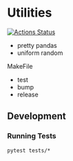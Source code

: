 # Utilities

[![Actions Status](https://github.com/heytitle/putils/workflows/CI/badge.svg)](https://github.com/heytitle/putils/actions)


- pretty pandas
- uniform random

MakeFile
- test
- bump
- release


## Development


### Running Tests
```
pytest tests/*
```